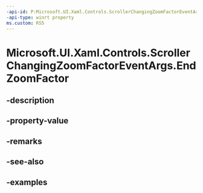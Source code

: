 ```yaml
---
-api-id: P:Microsoft.UI.Xaml.Controls.ScrollerChangingZoomFactorEventArgs.EndZoomFactor
-api-type: winrt property
ms.custom: RS5
---
```


<!-- Property syntax.
public float EndZoomFactor { get; }
-->

# Microsoft.UI.Xaml.Controls.ScrollerChangingZoomFactorEventArgs.EndZoomFactor

## -description

## -property-value

## -remarks

## -see-also

## -examples

